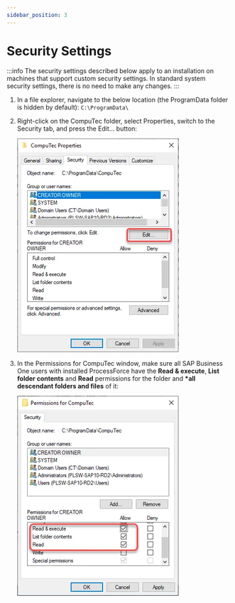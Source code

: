 ```yaml
---
sidebar_position: 3
---
```


# Security Settings

:::info
    The security settings described below apply to an installation on machines that support custom security settings. In standard system security settings, there is no need to make any changes.
:::

1. In a file explorer, navigate to the below location (the ProgramData folder is hidden by default): `C:\ProgramData\`

2. Right-click on the CompuTec folder, select Properties, switch to the Security tab, and press the Edit... button:

    ![Edit security properties](./media/security-settings/edit-security-properties.webp)

3. In the Permissions for CompuTec window, make sure all SAP Business One users with installed ProcessForce have the **Read & execute**, **List folder contents** and **Read** permissions for the folder and **\*all descendant folders and files** of it:

    ![Edit security properties set](./media/security-settings/edit-security-properties-set.webp)
